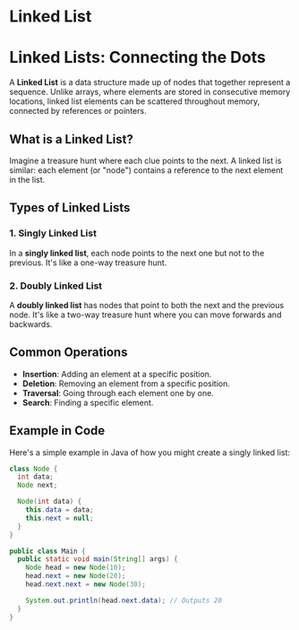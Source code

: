 # Linked List

# Linked Lists: Connecting the Dots

A **Linked List** is a data structure made up of nodes that together represent a sequence. Unlike arrays, where elements are stored in consecutive memory locations, linked list elements can be scattered throughout memory, connected by references or pointers.

## What is a Linked List?

Imagine a treasure hunt where each clue points to the next. A linked list is similar: each element (or "node") contains a reference to the next element in the list.

## Types of Linked Lists

### 1. Singly Linked List

In a **singly linked list**, each node points to the next one but not to the previous. It's like a one-way treasure hunt.

### 2. Doubly Linked List

A **doubly linked list** has nodes that point to both the next and the previous node. It's like a two-way treasure hunt where you can move forwards and backwards.

## Common Operations

- **Insertion**: Adding an element at a specific position.
- **Deletion**: Removing an element from a specific position.
- **Traversal**: Going through each element one by one.
- **Search**: Finding a specific element.

## Example in Code

Here's a simple example in Java of how you might create a singly linked list:

```java
class Node {
  int data;
  Node next;

  Node(int data) {
    this.data = data;
    this.next = null;
  }
}

public class Main {
  public static void main(String[] args) {
    Node head = new Node(10);
    head.next = new Node(20);
    head.next.next = new Node(30);

    System.out.println(head.next.data); // Outputs 20
  }
}
```